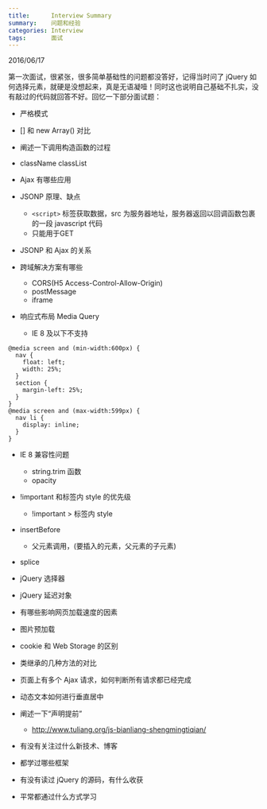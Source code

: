 ```yaml
---
title:      Interview Summary
summary:    问题和经验
categories: Interview
tags:       面试
---
```


2016/06/17

第一次面试，很紧张，很多简单基础性的问题都没答好，记得当时问了 jQuery 如何选择元素，就硬是没想起来，真是无语凝噎！同时这也说明自己基础不扎实，没有敲过的代码就回答不好。回忆一下部分面试题：

- 严格模式

- [] 和 new Array() 对比

- 阐述一下调用构造函数的过程

- className classList

- Ajax 有哪些应用

- JSONP 原理、缺点
  + `<script>` 标签获取数据，src 为服务器地址，服务器返回以回调函数包裹的一段  javascript 代码
  + 只能用于GET

- JSONP 和 Ajax 的关系

- 跨域解决方案有哪些 
  + CORS(H5 Access-Control-Allow-Origin)
  + postMessage
  + iframe

- 响应式布局 Media Query
  + IE 8 及以下不支持

```
@media screen and (min-width:600px) {
  nav {
    float: left;
    width: 25%;
  }
  section {
    margin-left: 25%;
  }
}
@media screen and (max-width:599px) {
  nav li {
    display: inline;
  }
}
```

- IE 8 兼容性问题
  + string.trim 函数
  + opacity

- !important 和标签内 style 的优先级
  + !important > 标签内 style

- insertBefore
  + 父元素调用，(要插入的元素，父元素的子元素)

- splice

- jQuery 选择器

- jQuery 延迟对象

- 有哪些影响网页加载速度的因素

- 图片预加载

- cookie 和 Web Storage 的区别

- 类继承的几种方法的对比

- 页面上有多个 Ajax 请求，如何判断所有请求都已经完成

- 动态文本如何进行垂直居中

- 阐述一下“声明提前”
  + http://www.tuliang.org/js-bianliang-shengmingtiqian/

- 有没有关注过什么新技术、博客

- 都学过哪些框架

- 有没有读过 jQuery 的源码，有什么收获

- 平常都通过什么方式学习